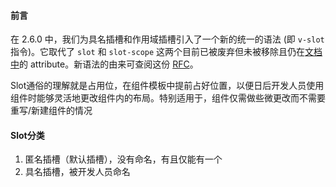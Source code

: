 #### 前言
在 2.6.0 中，我们为具名插槽和作用域插槽引入了一个新的统一的语法 (即 `v-slot` 指令)。它取代了 `slot` 和 `slot-scope` 这两个目前已被废弃但未被移除且仍在[文档中](https://cn.vuejs.org/v2/guide/components-slots.html#%E5%BA%9F%E5%BC%83%E4%BA%86%E7%9A%84%E8%AF%AD%E6%B3%95)的 attribute。新语法的由来可查阅这份 [RFC](https://github.com/vuejs/rfcs/blob/master/active-rfcs/0001-new-slot-syntax.md)。

Slot通俗的理解就是占用位，在组件模板中提前占好位置，以便日后开发人员使用组件时能够灵活地更改组件内的布局。特别适用于，组件仅需做些微更改而不需要重写/新建组件的情况

#### Slot分类
1. 匿名插槽（默认插槽），没有命名，有且仅能有一个
2. 具名插槽，被开发人员命名